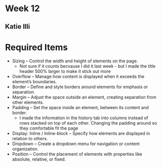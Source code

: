 # Week 12
## Katie Illi

# Required Items
- Sizing – Control the width and height of elements on the page.
    - Not sure if it counts becvause I did it last week - but I made the title header 500% larger to make it stick out more
- Overflow – Manage how content is displayed when it exceeds the element’s boundaries.
- Border – Define and style borders around elements for emphasis or separation.
- Margin – Adjust the space outside an element, creating separation from other elements.
- Padding – Set the space inside an element, between its content and border.
    - I made the information in the history tab into columns instead of rows stacked on top of each other. Changing the padding around so they comfortable fit the page
- Display: Inline / Inline-block – Specify how elements are displayed in relation to others.
- Dropdown – Create a dropdown menu for navigation or content organization.
- Position – Control the placement of elements with properties like absolute, relative, or fixed.